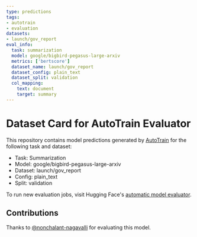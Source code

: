 ```yaml
---
type: predictions
tags:
- autotrain
- evaluation
datasets:
- launch/gov_report
eval_info:
  task: summarization
  model: google/bigbird-pegasus-large-arxiv
  metrics: ['bertscore']
  dataset_name: launch/gov_report
  dataset_config: plain_text
  dataset_split: validation
  col_mapping:
    text: document
    target: summary
---
```

# Dataset Card for AutoTrain Evaluator

This repository contains model predictions generated by [AutoTrain](https://huggingface.co/autotrain) for the following task and dataset:

* Task: Summarization
* Model: google/bigbird-pegasus-large-arxiv
* Dataset: launch/gov_report
* Config: plain_text
* Split: validation

To run new evaluation jobs, visit Hugging Face's [automatic model evaluator](https://huggingface.co/spaces/autoevaluate/model-evaluator).

## Contributions

Thanks to [@nonchalant-nagavalli](https://huggingface.co/nonchalant-nagavalli) for evaluating this model.